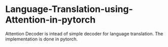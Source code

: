 # Language-Translation-using-Attention-in-pytorch
Attention Decoder is intead of simple decoder for language translation. The implementation is done in pytorch.
